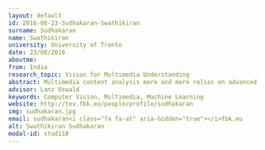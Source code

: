 ```yaml
---
layout: default 
id: 2016-08-23-Sudhakaran-Swathikiran
surname: Sudhakaran
name: Swathikiran
university: University of Trento
date: 23/08/2016
aboutme: 
from: India
research_topic: Vision for Multimedia Understanding
abstract: Multimedia content analysis more and more relies on advanced machine learning to capture the enormous richness of multi-modal sources (commented videos, images with captions, etc.). At the other side, domain specific knowledge is often available to leverage the content analysis task, but effectively encoding it into machine learning (down to the development of task-specific feature representations) is still an open research issue. The goal of this PhD is to progress on the computer vision side of the problem, to go beyond a mono-modal approach where supervisions for learning are provided explicitly. Instead, I will investigate how structured (background knowledge) and semi-structured data (e.g. text captions and descriptions) can be used to provide implicit supervision to enrich the task-specific visual learning capabilities.
advisor: Lanz Oswald
keywords: Computer Vision, Multimedia, Machine Learning
website: http://tev.fbk.eu/people/profile/sudhakaran
img: sudhakaran.jpg
email: sudhakaran<i class="fa fa-at" aria-hidden="true"></i>fbk.eu
alt: Swathikiran Sudhakaran
modal-id: stud110
---
```

